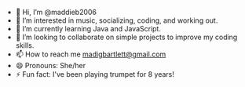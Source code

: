 - 👋 Hi, I’m @maddieb2006
- 👀 I’m interested in music, socializing, coding, and working out.
- 🌱 I’m currently learning Java and JavaScript.
- 💞️ I’m looking to collaborate on simple projects to improve my coding skills.
- 📫 How to reach me madigbartlett@gmail.com
- 😄 Pronouns: She/her
- ⚡ Fun fact: I've been playing trumpet for 8 years!

<!---
maddieb2006/maddieb2006 is a ✨ special ✨ repository because its `README.md` (this file) appears on your GitHub profile.
You can click the Preview link to take a look at your changes.
--->
